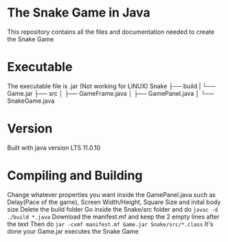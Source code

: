 # The Snake Game in Java
This repository contains all the files and documentation needed to create the Snake Game 
# Executable
The executable file is .jar (Not working for LINUX) 
Snake 
├── build 
|   └── Game.jar 
├── src 
│   ├── GameFrame.java 
│   ├── GamePanel.java 
│   └── SnakeGame.java 
 
# Version
Built with java version LTS 11.0.10 

# Compiling and Building
Change whatever properties you want inside the GamePanel.java such as Delay(Pace of the game), Screen Width/Height, Square Size and inital body size 
Delete the build folder 
Go inside the Snake/src folder and do `javac -d ./build *.java` 
Download the manifest.mf and keep the 2 empty lines after the text 
Then do `jar -cvmf manifest.mf Game.jar Snake/src/*.class` 
It's done your Game.jar executes the Snake Game 